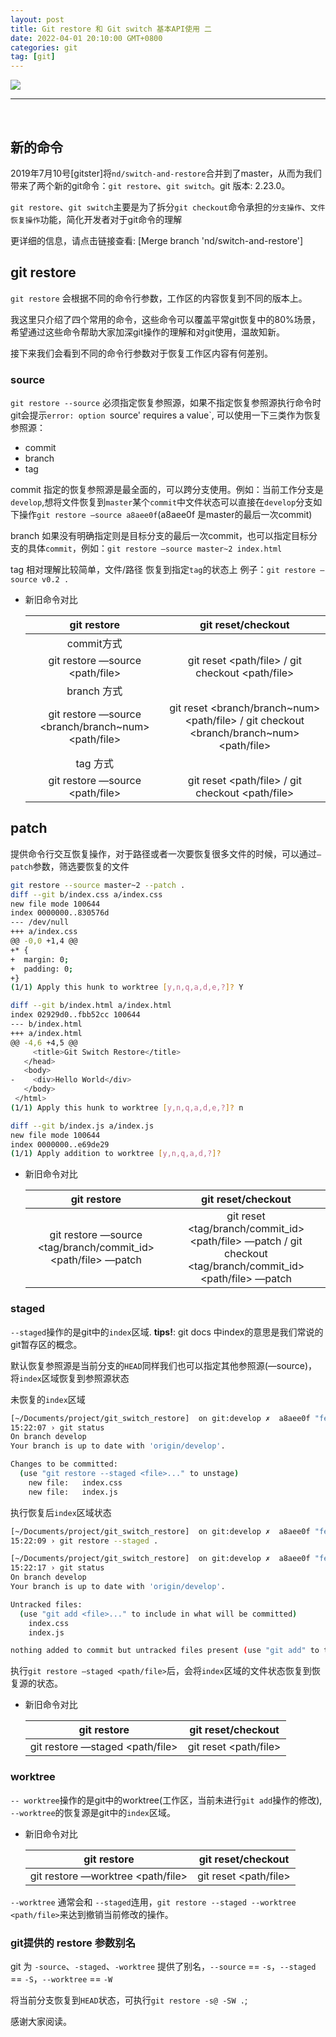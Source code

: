 ```yaml
---
layout: post
title: Git restore 和 Git switch 基本API使用 二
date: 2022-04-01 20:10:00 GMT+0800
categories: git
tag: [git]
---
```


<image src="/assets/images/git_restore_switch.png"/>
 
<br/>
<hr/>
<br/>


## 新的命令
  2019年7月10号[gitster]将`nd/switch-and-restore`合并到了master，从而为我们带来了两个新的git命令：`git restore`、`git switch`。git 版本: 2.23.0。

  `git restore`、`git switch`主要是为了拆分`git checkout`命令承担的`分支操作`、`文件恢复操作`功能，简化开发者对于git命令的理解


  更详细的信息，请点击链接查看: [Merge branch 'nd/switch-and-restore']

## git restore

`git restore` 会根据不同的命令行参数，工作区的内容恢复到不同的版本上。

我这里只介绍了四个常用的命令，这些命令可以覆盖平常git恢复中的80%场景，希望通过这些命令帮助大家加深git操作的理解和对git使用，温故知新。

接下来我们会看到不同的命令行参数对于恢复工作区内容有何差别。

### source

`git restore --source` 必须指定恢复参照源，如果不指定恢复参照源执行命令时git会提示`error: option `source' requires a value`, 可以使用一下三类作为恢复参照源：
- commit
- branch
- tag

commit 指定的恢复参照源是最全面的，可以跨分支使用。例如：当前工作分支是`develop`,想将文件恢复到`master`某个`commit`中文件状态可以直接在`develop`分支如下操作`git restore —source a8aee0f`(a8aee0f 是master的最后一次commit)

branch 如果没有明确指定则是目标分支的最后一次commit，也可以指定目标分支的具体`commit`，例如：`git restore —source master~2 index.html`

tag 相对理解比较简单，文件/路径 恢复到指定`tag`的状态上 例子：`git restore —source v0.2 .`


- 新旧命令对比  

  |  git restore                                 |   git reset/checkout   |
  | :------------------------------------------: | :--------------------------------------------------------------------------------------------: |
  | commit方式                                   |                        |
  | git restore —source <commit id> <path/file>  | git reset <commit id> <path/file> / git checkout <commit id> <path/file> |
  | branch 方式                                  |                        |
  | git restore —source <branch/branch~num> <path/file> | git reset <branch/branch~num> <path/file> / git checkout <branch/branch~num> <path/file> |
  | tag 方式                                     |                        |
  | git restore —source <tag> <path/file>        | git reset <tag> <path/file> / git checkout <tag> <path/file> |


## patch

提供命令行交互恢复操作，对于路径或者一次要恢复很多文件的时候，可以通过`—patch`参数，筛选要恢复的文件

```bash
git restore --source master~2 --patch .
diff --git b/index.css a/index.css
new file mode 100644
index 0000000..830576d
--- /dev/null
+++ a/index.css
@@ -0,0 +1,4 @@
+* {
+  margin: 0;
+  padding: 0;
+}
(1/1) Apply this hunk to worktree [y,n,q,a,d,e,?]? Y

diff --git b/index.html a/index.html
index 02929d0..fbb52cc 100644
--- b/index.html
+++ a/index.html
@@ -4,6 +4,5 @@
     <title>Git Switch Restore</title>
   </head>
   <body>
-    <div>Hello World</div>
   </body>
 </html>
(1/1) Apply this hunk to worktree [y,n,q,a,d,e,?]? n

diff --git b/index.js a/index.js
new file mode 100644
index 0000000..e69de29
(1/1) Apply addition to worktree [y,n,q,a,d,?]?
```

- 新旧命令对比  

  |  git restore                                                  |   git reset/checkout   |
  | :-----------------------------------------------------------: | :----------------------------------------------------------------------------------------------------------: |
  | git restore —source <tag/branch/commit_id> <path/file> —patch | git reset <tag/branch/commit_id> <path/file> —patch / git checkout <tag/branch/commit_id> <path/file> —patch |


### staged

`--staged`操作的是git中的`index`区域. **tips!**: git docs 中index的意思是我们常说的git暂存区的概念。

默认恢复参照源是当前分支的`HEAD`同样我们也可以指定其他参照源(—source)，将`index`区域恢复到参照源状态

未恢复的`index`区域

```bash
[~/Documents/project/git_switch_restore]  on git:develop ✗  a8aee0f "feat(index.html): add Hello World text"
15:22:07 › git status
On branch develop
Your branch is up to date with 'origin/develop'.

Changes to be committed:
  (use "git restore --staged <file>..." to unstage)
	new file:   index.css
	new file:   index.js
```

执行恢复后`index`区域状态

```bash
[~/Documents/project/git_switch_restore]  on git:develop ✗  a8aee0f "feat(index.html): add Hello World text"
15:22:09 › git restore --staged .

[~/Documents/project/git_switch_restore]  on git:develop ✗  a8aee0f "feat(index.html): add Hello World text"
15:22:17 › git status
On branch develop
Your branch is up to date with 'origin/develop'.

Untracked files:
  (use "git add <file>..." to include in what will be committed)
	index.css
	index.js

nothing added to commit but untracked files present (use "git add" to track)
```

执行`git restore —staged <path/file>`后，会将`index`区域的文件状态恢复到恢复源的状态。

- 新旧命令对比  

  |  git restore                    |   git reset/checkout  |
  | :-----------------------------: | :-------------------: |
  | git restore —staged <path/file> | git reset <path/file> |

### worktree

`-- worktree`操作的是git中的worktree(工作区，当前未进行`git add`操作的修改), `--worktree`的恢复源是git中的`index`区域。


- 新旧命令对比  

  |  git restore                      |   git reset/checkout  |
  | :-------------------------------: | :-------------------: |
  | git restore —worktree <path/file> | git reset <path/file> |


`--worktree` 通常会和 `--staged`连用，`git restore --staged --worktree <path/file>`来达到撤销当前修改的操作。

### git提供的 restore 参数别名

git 为 `-source`、`-staged`、`-worktree` 提供了别名，`--source` == `-s`，`--staged` == `-S`，`--worktree` == `-W` 

将当前分支恢复到`HEAD`状态，可执行`git restore -s@ -SW .`;

感谢大家阅读。

